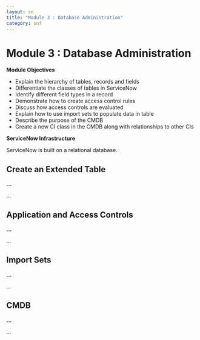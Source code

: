 ```yaml
---
layout: sn
title: "Module 3 : Database Administration"
category: snf
---
```


<h1>Module 3 : Database Administration</h1>

<p style="text-align: justify;"><strong>Module Objectives</strong></p>

<ul>
  <li>Explain the hierarchy of tables, records and fields</li>
  <li>Differentiate the classes of tables in ServiceNow</li>
  <li>Identify different field types in a record</li>
  <li>Demonstrate how to create access control rules</li>
  <li>Discuss how access controls are evaluated</li>
  <li>Explain how to use import sets to populate data in table</li>
  <li>Describe the purpose of the CMDB</li>
  <li>Create a new CI class in the CMDB along with relationships to other CIs</li>
</ul>

<p style="text-align: justify;"><strong>ServiceNow Infrastructure</strong></p>

<p style="text-align: justify;">
    ServiceNow is built on a relational database.
</p>

<h2>Create an Extended Table</h2>

<p style="text-align: justify;"><strong>...</strong></p>

<p style="text-align: justify;">
    ...
</p>

<h2>Application and Access Controls</h2>

<p style="text-align: justify;"><strong>...</strong></p>

<p style="text-align: justify;">
    ...
</p>

<h2>Import Sets</h2>

<p style="text-align: justify;"><strong>...</strong></p>

<p style="text-align: justify;">
    ...
</p>

<h2>CMDB</h2>

<p style="text-align: justify;"><strong>...</strong></p>

<p style="text-align: justify;">
    ...
</p>
